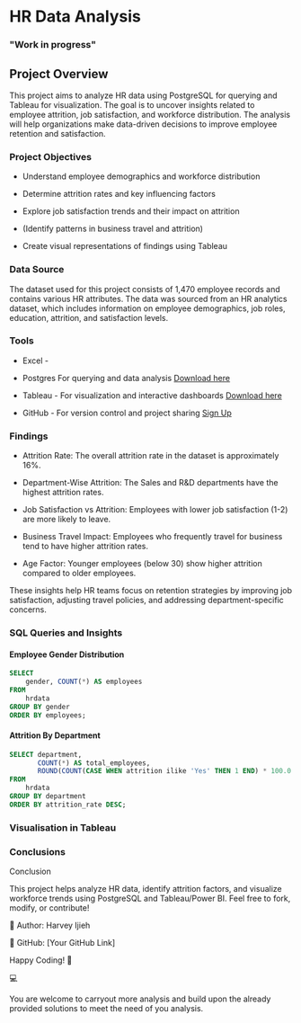 # HR Data Analysis
### "Work in progress"
## Project Overview 
This project aims to analyze HR data using PostgreSQL for querying and Tableau for visualization. The goal is to uncover insights related to employee attrition, job satisfaction, and workforce distribution. The analysis will help organizations make data-driven decisions to improve employee retention and satisfaction.

### Project Objectives

- Understand employee demographics and workforce distribution

- Determine attrition rates and key influencing factors

- Explore job satisfaction trends and their impact on attrition

- (Identify patterns in business travel and attrition)

- Create visual representations of findings using Tableau

### Data Source
The dataset used for this project consists of 1,470 employee records and contains various HR attributes. 
The data was sourced from an HR analytics dataset, which includes information on employee demographics, job roles, education, attrition, and satisfaction levels.

### Tools
- Excel - 
- Postgres For querying and data analysis [Download here](https://www.postgresql.org/)

- Tableau - For visualization and interactive dashboards [Download here](https://www.tableau.com/products/public/download)

- GitHub - For version control and project sharing [Sign Up](https://github.com/)

### Findings 

- Attrition Rate: The overall attrition rate in the dataset is approximately 16%.

- Department-Wise Attrition: The Sales and R&D departments have the highest attrition rates.

- Job Satisfaction vs Attrition: Employees with lower job satisfaction (1-2) are more likely to leave.

- Business Travel Impact: Employees who frequently travel for business tend to have higher attrition rates.

- Age Factor: Younger employees (below 30) show higher attrition compared to older employees.

These insights help HR teams focus on retention strategies by improving job satisfaction, adjusting travel policies, and addressing department-specific concerns.

### SQL Queries and Insights
#### Employee Gender Distribution
```sql
SELECT 
    gender, COUNT(*) AS employees
FROM 
    hrdata
GROUP BY gender
ORDER BY employees;
```
#### Attrition By Department

```sql
SELECT department, 
       COUNT(*) AS total_employees, 
       ROUND(COUNT(CASE WHEN attrition ilike 'Yes' THEN 1 END) * 100.0 / COUNT(*),2) AS attrition_rate
FROM
    hrdata
GROUP BY department
ORDER BY attrition_rate DESC;
```

### Visualisation in Tableau

### Conclusions
Conclusion

This project helps analyze HR data, identify attrition factors, and visualize workforce trends using PostgreSQL and Tableau/Power BI. Feel free to fork, modify, or contribute!

📌 Author: Harvey Ijieh 

📌 GitHub: [Your GitHub Link]

Happy Coding! 🚀

💻


You are welcome to carryout more analysis and build upon the already provided solutions to meet the need of you analysis.
